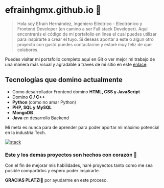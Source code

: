 # efrainhgmx.github.io 🚀
> Hola soy Efraín Hernández, Ingeniero Eléctrico - Electrónico y Frontend Developer (en camino a ser Full stack Developer). Aquí encontrarás el código de mi portafolio en linea el cual puedes utilizar para inspirarte a crear el tuyo. Si deseas aportar a este o algun otro proyecto con gustó puedes contactarme y estaré muy feliz de que colabores.

Puedes visitar mi portafolio completo aquí en Git o ver mejor mi trabajo de una manera más visual y agradable a traves de mi sitio en  este [enlace](http://efrainhgmx.github.io "enlace").

## Tecnologías que domino actualmente
- Como desarrollador Frontend domino **HTML, CSS y JavaScript**
- Domino **C / C++** 
- **Python** (como no amar Python)
- **PHP, SQL y MySQL**
- **MongoDB**
- **Java** en desarrollo Backend

Mi meta es nunca para de aprender para poder aportar mi máximo potencial en la industria Tech.

[![stack](https://i.imgur.com/uUShBmc.jpg "stack")](https://i.imgur.com/uUShBmc.jpg "stack")

### Este y los demás proyectos son hechos con corazón 💙
Con el fin de mejorar mis habilidades, haré proyectos tanto como me sea posible compartirlos y espero poder inspirarte.

**GRACIAS PLATZI**💚 por ayudarme en este proceso. 
